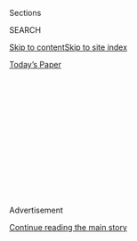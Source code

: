<div id="app">

<div>

<div>

<div>

<div class="NYTAppHideMasthead css-1q2w90k e1suatyy0">

<div class="section css-ui9rw0 e1suatyy2">

<div class="css-eph4ug er09x8g0">

<div class="css-6n7j50">

</div>

<span class="css-1dv1kvn">Sections</span>

<div class="css-10488qs">

<span class="css-1dv1kvn">SEARCH</span>

</div>

[Skip to content](#site-content)[Skip to site
index](#site-index)

</div>

<div class="css-10698na e1huz5gh0">

</div>

</div>

<div id="masthead-bar-one" class="section hasLinks css-15hmgas e1csuq9d3">

<div class="css-uqyvli e1csuq9d0">

</div>

<div class="css-1uqjmks e1csuq9d1">

</div>

<div class="css-9e9ivx">

[](https://myaccount.nytimes3xbfgragh.onion/auth/login?response_type=cookie&client_id=vi)

</div>

<div class="css-1bvtpon e1csuq9d2">

[Today’s
Paper](https://www.nytimes3xbfgragh.onion/section/todayspaper)

</div>

</div>

</div>

</div>

<div data-aria-hidden="false">

<div id="site-content" data-role="main">

<div>

<div class="css-1aor85t" style="opacity:0.000000001;z-index:-1;visibility:hidden">

<div class="css-1hqnpie">

<div class="css-epjblv">

<span class="css-z6pdnw">Ricky Gervais Interview: Six Things We
Learned</span>

</div>

<div class="css-k008qs">

<div class="css-1iwv8en">

<span class="css-18z7m18"></span>

<div>

<div>

</div>

</div>

</div>

<span class="css-1n6z4y">https://nyti.ms/2JnqKun</span>

<div class="css-1705lsu">

<div class="css-4xjgmj">

<div class="css-4skfbu" data-role="toolbar" data-aria-label="Social Media Share buttons, Save button, and Comments Panel with current comment count" data-testid="share-tools">

  - 
  - 
  - 
  - 
    
    <div class="css-6n7j50">
    
    </div>

  - 

</div>

</div>

</div>

</div>

</div>

</div>

<div class="css-13pd83m">

</div>

<div id="top-wrapper" class="css-1sy8kpn">

<div id="top-slug" class="css-l9onyx">

Advertisement

</div>

[Continue reading the main
story](#after-top)

<div class="ad top-wrapper" style="text-align:center;height:100%;display:block;min-height:250px">

<div id="top" class="place-ad" data-position="top" data-size-key="top">

</div>

</div>

<div id="after-top">

</div>

</div>

<div id="sponsor-wrapper" class="css-1hyfx7x">

<div id="sponsor-slug" class="css-19vbshk">

Supported by

</div>

[Continue reading the main
story](#after-sponsor)

<div id="sponsor" class="ad sponsor-wrapper" style="text-align:center;height:100%;display:block">

</div>

<div id="after-sponsor">

</div>

</div>

<div class="css-1vkm6nb ehdk2mb0">

# Ricky Gervais Interview: Six Things We Learned

</div>

<div class="css-79elbk" data-testid="photoviewer-wrapper">

<div class="css-z3e15g" data-testid="photoviewer-wrapper-hidden">

</div>

<div class="css-1a48zt4 ehw59r15" data-testid="photoviewer-children">

![<span class="css-ach9cc e1z0qqy90" itemprop="copyrightHolder"><span class="css-1ly73wi e1tej78p0">Credit...</span><span><span>Mamadi
Doumbouya for The New York
Times</span></span></span>](https://static01.graylady3jvrrxbe.onion/images/2019/03/24/magazine/24mag-talk-slide-JJXP/24mag-talk-slide-JJXP-articleLarge.png?quality=75&auto=webp&disable=upscale)

</div>

</div>

<div class="css-xt80pu e12qa4dv0">

<div class="css-18e8msd">

<div class="css-vp77d3 epjyd6m0">

<div class="css-1baulvz">

By <span class="css-1baulvz last-byline" itemprop="name">The New York
Times Magazine</span>

</div>

</div>

  - March 19,
    2019

  - 
    
    <div class="css-4xjgmj">
    
    <div class="css-d8bdto" data-role="toolbar" data-aria-label="Social Media Share buttons, Save button, and Comments Panel with current comment count" data-testid="share-tools">
    
      - 
      - 
      - 
      - 
        
        <div class="css-6n7j50">
        
        </div>
    
      - 
    
    </div>
    
    </div>

</div>

</div>

<div class="section meteredContent css-1r7ky0e" name="articleBody" itemprop="articleBody">

<div class="css-1fanzo5 StoryBodyCompanionColumn">

<div class="css-53u6y8">

Since Ricky Gervais’s 2001 hit “The Office” — which was at once
hilarious, cringe-worthy and divisive — the comedian has cemented
himself in the space where comedy might make you a little uncomfortable.
“Anything you do that’s the slightest bit interesting,” he said, “as
many people are going to hate it as love it.” [He talked to David
Marchese about<span class="css-8l6xbc evw5hdy0"> </span>provocation,
picking targets and outrage
culture.](https://www.nytimes3xbfgragh.onion/interactive/2019/03/19/magazine/ricky-gervais-after-life-comedy-twitter.html)
Here are six things we learned.

**Gervais uses Twitter to look for material.** His 13 million Twitter
followers allow him to see a “cross-section of society a thousand times
faster than I could’ve otherwise.” He’ll ask them questions like,
“What’s a subject you should never joke about?” and can come up with
some jokes that way, sometimes just reading out the responses. It’s
funny, he maintains, because you think about the one person who would be
angry about the joke. “The audience has got to be clever enough to know
when I’m playing the idiot and saying the wrong thing for comic effect.
That’s one of the things of comedy: laughing at the wrong thing because
you know what the right thing is.”

**Even his more offensive jokes work because they’re so sophisticated.**
During his “Humanity” special, Gervais made a joke that begins with a
celebrity killing a person with a car and ends in wanting to
self-identify as a chimp named Bobo. Still, Gervais maintains that his
audience is logical enough to get it. “I become the idiot who believes
that being transgender is the same as changing into a chimp,” he told
Marchese. “But I have to do the joke like I mean it for it to work.” He
continued, “Most people haven’t got the time to analyze the jokes, and I
go in and out of the parody too fast for some. But as long as I know the
target and some people get it and agree with me, I think the jokes are
justified.”

**He wants people to know he’s a nice guy.** As a comedian and actor who
achieved fame for socially awkward characters like David Brent in “The
Office,” Gervais tries to be self-aware in his real life. “I do ironic
jokes in my social life. All people do that when they joke with each
other, and they don’t have to explain themselves. Whereas you do feel
the need to explain jokes to strangers.”

</div>

</div>

<div class="css-1fanzo5 StoryBodyCompanionColumn">

<div class="css-53u6y8">

**It’s perfectly fine for awards shows to be political.** “Despite what
people think of me, I’m not judgmental at all,” Gervais said. He walks
both sides of this argument — that Hollywood can take itself too
seriously or that, say, President Trump shouldn’t care about Hollywood.
He’s able to strike this balance, he says, because he keeps his politics
out of the show; if you rely on an audience to agree with you, you lose
something. “Comedy is an intellectual pursuit, not an emotional one.”

**He has complicated feelings on cancel culture.** “If people don’t
accept a person’s apology for a mistake, there’s no value in that person
trying to improve,” he told Marchese, regarding the recent backlash
against Kevin Hart’s being offered to host the Oscars after some of his
old jokes were thought to be homophobic. Gervais hates virtue signaling,
which, to him, allows people to show off how great they are. Canceling
someone should depend on a lot of things: the deed, the accusation, the
time, how much you liked them. “The Louis C.K. thing — is he allowed to
gig? Yeah, he is. Are people allowed to protest? Yeah, they are. But you
can’t change history.”

**Not everyone likes “The Office.”** “Some people hate it,” he told
Marchese, “which is comforting.”

\[[Read the rest of David Marchese’s interview with Ricky
Gervais.](https://www.nytimes3xbfgragh.onion/interactive/2019/03/19/magazine/ricky-gervais-after-life-comedy-twitter.html)\]

</div>

</div>

</div>

<div>

</div>

<div>

</div>

<div>

</div>

<div>

<div id="bottom-wrapper" class="css-1ede5it">

<div id="bottom-slug" class="css-l9onyx">

Advertisement

</div>

[Continue reading the main
story](#after-bottom)

<div id="bottom" class="ad bottom-wrapper" style="text-align:center;height:100%;display:block;min-height:90px">

</div>

<div id="after-bottom">

</div>

</div>

</div>

</div>

</div>

## Site Index

<div>

</div>

## Site Information Navigation

  - [© <span>2020</span> <span>The New York Times
    Company</span>](https://help.nytimes3xbfgragh.onion/hc/en-us/articles/115014792127-Copyright-notice)

<!-- end list -->

  - [NYTCo](https://www.nytco.com/)
  - [Contact
    Us](https://help.nytimes3xbfgragh.onion/hc/en-us/articles/115015385887-Contact-Us)
  - [Work with us](https://www.nytco.com/careers/)
  - [Advertise](https://nytmediakit.com/)
  - [T Brand Studio](http://www.tbrandstudio.com/)
  - [Your Ad
    Choices](https://www.nytimes3xbfgragh.onion/privacy/cookie-policy#how-do-i-manage-trackers)
  - [Privacy](https://www.nytimes3xbfgragh.onion/privacy)
  - [Terms of
    Service](https://help.nytimes3xbfgragh.onion/hc/en-us/articles/115014893428-Terms-of-service)
  - [Terms of
    Sale](https://help.nytimes3xbfgragh.onion/hc/en-us/articles/115014893968-Terms-of-sale)
  - [Site
    Map](https://spiderbites.nytimes3xbfgragh.onion)
  - [Help](https://help.nytimes3xbfgragh.onion/hc/en-us)
  - [Subscriptions](https://www.nytimes3xbfgragh.onion/subscription?campaignId=37WXW)

</div>

</div>

</div>

</div>
